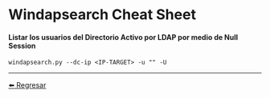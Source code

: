 # Windapsearch Cheat Sheet

#### Listar los usuarios del Directorio Activo por LDAP por medio de Null Session
```
windapsearch.py --dc-ip <IP-TARGET> -u "" -U
```

---

[:arrow_left: Regresar](https://github.com/m4lal0/cheatsheets)